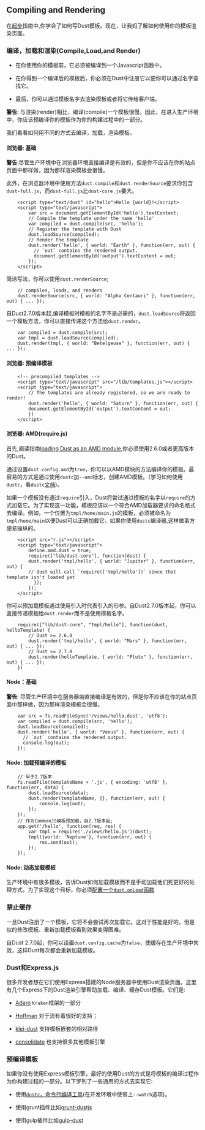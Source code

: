 ## Compiling and Rendering

在[起步](http://www.dustjs.com/guides/getting-started/)指南中,你学会了如何写Dust模板。现在，让我妈了解如何使用你的模板渲染页面。

### 编译，加载和渲染(Compile,Load,and Render)

* 在你使用你的模板前，它必须被编译到一个Javascript函数中。

* 在你得到一个编译后的模板后，你必须在Dust中注册它以便你可以通过名字查找它。

* 最后，你可以通过模板名字去渲染模板或者将它传给客户端。

**警告**: 与渲染(render)相比，编译(compile)一个模板很慢。因此，在进入生产环境中，你应该预编译你的模板作为你的构建过程中的一部分。

我们看看如何用不同的方式去编译，加载，渲染模板。

#### 浏览器: 基础

**警告**:尽管生产环境中在浏览器环境直接编译是有效的，但是你不应该在你的站点页面中那样做，因为那样渲染模板会很慢。

此外，在浏览器环境中使用方法`dust.compile`和`dust.renderSource`要求你包含`dust-full.js`，而`dust-full.js`比`dust-core.js`要大。

        <script type="text/dust" id="hello">Hello {world}!</script>
        <script type="text/javascript">
            var src = document.getElementById('hello').textContent;
            // Compile the template under the name 'hello'
            var compiled = dust.compile(src, 'hello');
            // Register the template with Dust
            dust.loadSource(compiled);
            // Render the template
            dust.render('hello', { world: "Earth" }, function(err, out) {
              // `out` contains the rendered output.
              document.getElementById('output').textContent = out;
            });
        </script>

简洁写法，你可以使用`dust.renderSource`;

        // compiles, loads, and renders
        dust.renderSource(src, { world: "Alpha Centauri" }, function(err, out) { ... });

自Dust2.7.0版本起,编译模板时模板的名字不是必需的，`dust.loadSource`将返回一个模板方法，你可以直接传递这个方法给`dust.render`。

        var compiled = dust.compile(src);
        var tmpl = dust.loadSource(compiled);
        dust.render(tmpl, { world: "Betelgeuse" }, function(err, out) { ... });


#### 浏览器: 预编译模板

        <!-- precompiled templates -->
        <script type="text/javascript" src="/lib/templates.js"></script>
        <script type="text/javascript">
            // The templates are already registered, so we are ready to render!
            dust.render('hello', { world: "Saturn" }, function(err, out) {
            document.getElementById('output').textContent = out;
            })
        </script>

#### 浏览器: AMD(require.js)

首先,阅读指南[loading Dust as an AMD module](http://www.dustjs.com/guides/setup/#amd),你必须使用2.6.0或者更高版本的Dust。

通过设置`dust.config.amd`为`true`，你可以以AMD模块的方法编译你的模板。最容易的方式是通过使用`dustc`加`--amd`标志，创建AMD模板。（学习如何使用`dustc`，看`dustc`[文档](http://www.dustjs.com/docs/dustc-api/))。

如果一个模板没有通过`require`引入，Dust将尝试通过模板的名字以`require`的方式加载它。为了实现这一功能，模板应该以一个符合AMD加载器要求的命名格式去编译。例如，一个位置为`tmpl/home/main.js`的模板，必须被命名为`tmpl/home/main`以便Dust可以正确加载它。如果你使用`dustc`编译器,这样做事方便易操纵的。

        <script src="r.js"></script>
        <script type="text/javascript">
            define.amd.dust = true;
            require(["lib/dust-core"], function(dust) {
            dust.render('tmpl/hello', { world: "Jupiter" }, function(err, out) {
            // dust will call `require(['tmpl/hello'])` since that template isn't loaded yet
              });
            });
        </script>

你可以预加载模板通过使用引入时代表引入的形参。自Dust2.7.0版本起，你可以直接传递模板给`dust.render`而不是使用模板名字。

        require(["lib/dust-core", "tmpl/hello"], function(dust, helloTemplate) {
            // Dust >= 2.6.0
            dust.render('tmpl/hello', { world: "Mars" }, function(err, out) { ... });
            // Dust >= 2.7.0
            dust.render(helloTemplate, { world: "Pluto" }, function(err, out) { ... });
        })


#### Node：基础

**警告**: 尽管生产环境中在服务器端直接编译是有效的，但是你不应该在你的站点页面中那样做，因为那样渲染模板会很慢。

        var src = fs.readFileSync('/views/hello.dust', 'utf8');
        var compiled = dust.compile(src, 'hello');
        dust.loadSource(compiled);
        dust.render('hello', { world: "Venus" }, function(err, out) {
          // `out` contains the rendered output.
          console.log(out);
        });

#### Node: 加载预编译的模板

        // 早于2.7版本
        fs.readFile(templateName + '.js', { encoding: 'utf8' }, function(err, data) {
            dust.loadSource(data);
            dust.render(templateName, {}, function(err, out) {
                console.log(out);
            });
        });
        // 作为CommonJS模板预加载，自2.7版本起;
        app.get('/hello', function(req, res) {
            var tmpl = require('./views/hello.js')(dust);
            tmpl({world: 'Neptune'}, function(err, out) {
                res.send(out);
            });
        });

#### Node: 动态加载模板

生产环境中有很多模板，告诉Dust如何加载模板而不是手动加载他们死更好的处理方式。为了实现这个目标，你必须[配置一个`dust.onLoad`函数](http://www.dustjs.com/guides/onload/)

### 禁止缓存

一旦Dust注册了一个模板，它将不会尝试再次加载它。这对于性能是好的，但是似的修改模板、重新加载模板看到效果变得困难。

自Dust 2.7.0起，你可以设置`dust.config.cache`为`false`，使缓存在生产环境中失效，这样Dust每次都会重新加载模板。

### Dust和Express.js

很多开发者想在它们使用Express搭建的Node服务器中使用Dust渲染页面。这里有几个Express下的Dust渲染引擎帮助加载、编译、缓存Dust模板。它们是:

* [Adaro](https://www.npmjs.com/package/adaro) `Kraken`框架的一部分

* [Hoffman](https://www.npmjs.com/package/hoffman) 对于流有着很好的支持；

* [klei-dust](https://www.npmjs.com/package/klei-dust) 支持模板嵌套的相对路径

* [consolidate](https://www.npmjs.com/package/consolidate) 也支持很多其他模板引擎


### 预编译模板
如果你没有使用Express模板引擎，最好的使用Dust的方式是将模板的编译过程作为你构建过程的一部分。以下罗列了一些通用的方式去实现它:

* 使用[`dustc`，命令行编译工具](http://www.dustjs.com/docs/dustc-api/)(在开发环境中使带上`--watch`选项)。

* 使用grunt插件比如[grunt-dustjs](https://github.com/STAH/grunt-dustjs)

* 使用gulp插件比如[gulp-dust](https://www.npmjs.com/package/gulp-dust)